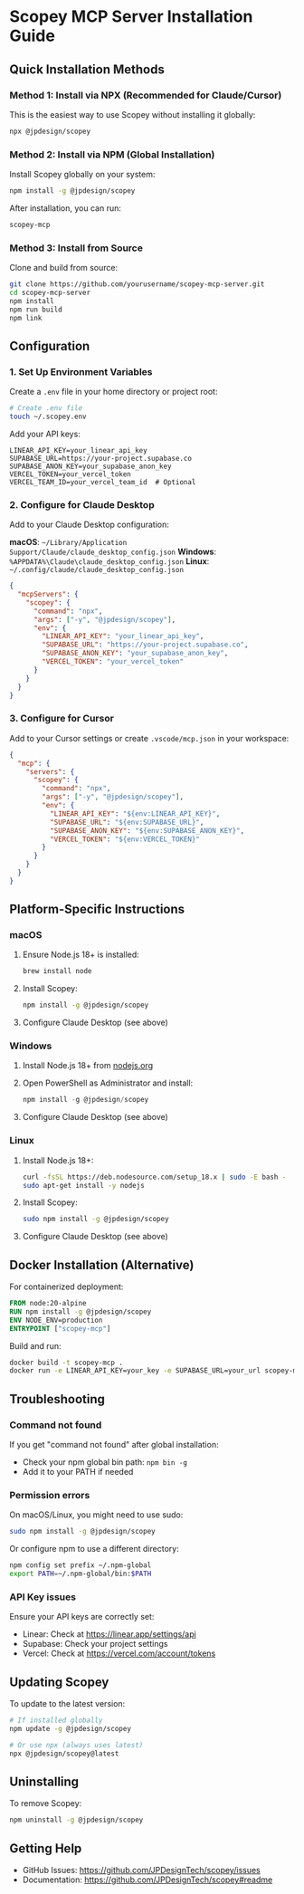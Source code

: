 # Scopey MCP Server Installation Guide

## Quick Installation Methods

### Method 1: Install via NPX (Recommended for Claude/Cursor)

This is the easiest way to use Scopey without installing it globally:

```bash
npx @jpdesign/scopey
```

### Method 2: Install via NPM (Global Installation)

Install Scopey globally on your system:

```bash
npm install -g @jpdesign/scopey
```

After installation, you can run:
```bash
scopey-mcp
```

### Method 3: Install from Source

Clone and build from source:

```bash
git clone https://github.com/yourusername/scopey-mcp-server.git
cd scopey-mcp-server
npm install
npm run build
npm link
```

## Configuration

### 1. Set Up Environment Variables

Create a `.env` file in your home directory or project root:

```bash
# Create .env file
touch ~/.scopey.env
```

Add your API keys:
```env
LINEAR_API_KEY=your_linear_api_key
SUPABASE_URL=https://your-project.supabase.co
SUPABASE_ANON_KEY=your_supabase_anon_key
VERCEL_TOKEN=your_vercel_token
VERCEL_TEAM_ID=your_vercel_team_id  # Optional
```

### 2. Configure for Claude Desktop

Add to your Claude Desktop configuration:

**macOS**: `~/Library/Application Support/Claude/claude_desktop_config.json`
**Windows**: `%APPDATA%\Claude\claude_desktop_config.json`
**Linux**: `~/.config/claude/claude_desktop_config.json`

```json
{
  "mcpServers": {
    "scopey": {
      "command": "npx",
      "args": ["-y", "@jpdesign/scopey"],
      "env": {
        "LINEAR_API_KEY": "your_linear_api_key",
        "SUPABASE_URL": "https://your-project.supabase.co",
        "SUPABASE_ANON_KEY": "your_supabase_anon_key",
        "VERCEL_TOKEN": "your_vercel_token"
      }
    }
  }
}
```

### 3. Configure for Cursor

Add to your Cursor settings or create `.vscode/mcp.json` in your workspace:

```json
{
  "mcp": {
    "servers": {
      "scopey": {
        "command": "npx",
        "args": ["-y", "@jpdesign/scopey"],
        "env": {
          "LINEAR_API_KEY": "${env:LINEAR_API_KEY}",
          "SUPABASE_URL": "${env:SUPABASE_URL}",
          "SUPABASE_ANON_KEY": "${env:SUPABASE_ANON_KEY}",
          "VERCEL_TOKEN": "${env:VERCEL_TOKEN}"
        }
      }
    }
  }
}
```

## Platform-Specific Instructions

### macOS

1. Ensure Node.js 18+ is installed:
   ```bash
   brew install node
   ```

2. Install Scopey:
   ```bash
   npm install -g @jpdesign/scopey
   ```

3. Configure Claude Desktop (see above)

### Windows

1. Install Node.js 18+ from [nodejs.org](https://nodejs.org)

2. Open PowerShell as Administrator and install:
   ```powershell
   npm install -g @jpdesign/scopey
   ```

3. Configure Claude Desktop (see above)

### Linux

1. Install Node.js 18+:
   ```bash
   curl -fsSL https://deb.nodesource.com/setup_18.x | sudo -E bash -
   sudo apt-get install -y nodejs
   ```

2. Install Scopey:
   ```bash
   sudo npm install -g @jpdesign/scopey
   ```

3. Configure Claude Desktop (see above)

## Docker Installation (Alternative)

For containerized deployment:

```dockerfile
FROM node:20-alpine
RUN npm install -g @jpdesign/scopey
ENV NODE_ENV=production
ENTRYPOINT ["scopey-mcp"]
```

Build and run:
```bash
docker build -t scopey-mcp .
docker run -e LINEAR_API_KEY=your_key -e SUPABASE_URL=your_url scopey-mcp
```

## Troubleshooting

### Command not found

If you get "command not found" after global installation:
- Check your npm global bin path: `npm bin -g`
- Add it to your PATH if needed

### Permission errors

On macOS/Linux, you might need to use sudo:
```bash
sudo npm install -g @jpdesign/scopey
```

Or configure npm to use a different directory:
```bash
npm config set prefix ~/.npm-global
export PATH=~/.npm-global/bin:$PATH
```

### API Key issues

Ensure your API keys are correctly set:
- Linear: Check at https://linear.app/settings/api
- Supabase: Check your project settings
- Vercel: Check at https://vercel.com/account/tokens

## Updating Scopey

To update to the latest version:

```bash
# If installed globally
npm update -g @jpdesign/scopey

# Or use npx (always uses latest)
npx @jpdesign/scopey@latest
```

## Uninstalling

To remove Scopey:

```bash
npm uninstall -g @jpdesign/scopey
```

## Getting Help

- GitHub Issues: https://github.com/JPDesignTech/scopey/issues
- Documentation: https://github.com/JPDesignTech/scopey#readme 